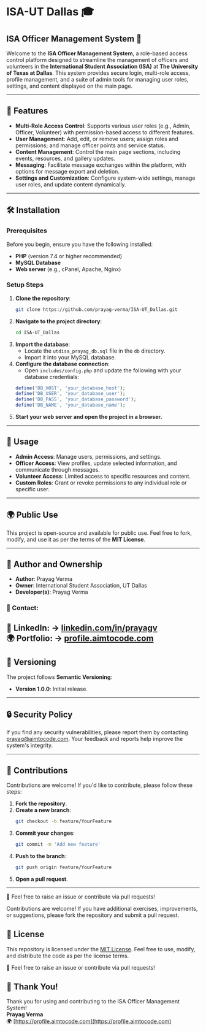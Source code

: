 
# ISA-UT Dallas 🎓

## ISA Officer Management System 🚀

Welcome to the **ISA Officer Management System**, a role-based access control platform designed to streamline the management of officers and volunteers in the **International Student Association (ISA)** at **The University of Texas at Dallas**. This system provides secure login, multi-role access, profile management, and a suite of admin tools for managing user roles, settings, and content displayed on the main page.

---

## 🌟 Features

- **Multi-Role Access Control**: Supports various user roles (e.g., Admin, Officer, Volunteer) with permission-based access to different features.
- **User Management**: Add, edit, or remove users; assign roles and permissions; and manage officer points and service status.
- **Content Management**: Control the main page sections, including events, resources, and gallery updates.
- **Messaging**: Facilitate message exchanges within the platform, with options for message export and deletion.
- **Settings and Customization**: Configure system-wide settings, manage user roles, and update content dynamically.

---

## 🛠️ Installation

### Prerequisites
Before you begin, ensure you have the following installed:
- **PHP** (version 7.4 or higher recommended)
- **MySQL Database**
- **Web server** (e.g., cPanel, Apache, Nginx)

### Setup Steps

1. **Clone the repository**:
   ```bash
   git clone https://github.com/prayag-verma/ISA-UT_Dallas.git
   ```
2. **Navigate to the project directory**:
   ```bash
   cd ISA-UT_Dallas
   ```
3. **Import the database**:
   - Locate the `utdisa_prayag_db.sql` file in the `db` directory.
   - Import it into your MySQL database.
4. **Configure the database connection**:
   - Open `includes/config.php` and update the following with your database credentials:
   ```php
   define('DB_HOST', 'your_database_host');
   define('DB_USER', 'your_database_user');
   define('DB_PASS', 'your_database_password');
   define('DB_NAME', 'your_database_name');
   ```
5. **Start your web server and open the project in a browser.**

---

## 🚀 Usage

- **Admin Access**: Manage users, permissions, and settings.
- **Officer Access**: View profiles, update selected information, and communicate through messages.
- **Volunteer Access**: Limited access to specific resources and content.
- **Custom Roles**: Grant or revoke permissions to any individual role or specific user.

---

## 🌍 Public Use

This project is open-source and available for public use. Feel free to fork, modify, and use it as per the terms of the **MIT License**.

---

## 👤 Author and Ownership

- **Author**: Prayag Verma
- **Owner**: International Student Association, UT Dallas
- **Developer(s)**: Prayag Verma

### 📧 Contact:
🔗 **LinkedIn:**  → [linkedin.com/in/prayagv](https://www.linkedin.com/in/prayagv/)  
🌍 **Portfolio:**  → [profile.aimtocode.com](https://profile.aimtocode.com/)
---

## 🔖 Versioning

The project follows **Semantic Versioning**:
- **Version 1.0.0**: Initial release.

---

## 🔒 Security Policy

If you find any security vulnerabilities, please report them by contacting [prayag@aimtocode.com](mailto:prayag@aimtocode.com). Your feedback and reports help improve the system's integrity.

---

## 🤝 Contributions

Contributions are welcome! If you'd like to contribute, please follow these steps:

1. **Fork the repository**.
2. **Create a new branch**:
   ```bash
   git checkout -b feature/YourFeature
   ```
3. **Commit your changes**:
   ```bash
   git commit -m 'Add new feature'
   ```
4. **Push to the branch**:
   ```bash
   git push origin feature/YourFeature
   ```
5. **Open a pull request**.

---
💬 Feel free to raise an issue or contribute via pull requests!  

Contributions are welcome! If you have additional exercises, improvements, or suggestions, please fork the repository and submit a pull request.

## 📄 License

This repository is licensed under the [MIT License](LICENSE). Feel free to use, modify, and distribute the code as per the license terms.

💬 Feel free to raise an issue or contribute via pull requests!  

## 🙏 Thank You!

Thank you for using and contributing to the ISA Officer Management System!  
**Prayag Verma**  
🌍 [https://profile.aimtocode.com](https://profile.aimtocode.com)
```
